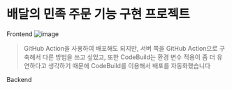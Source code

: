 # 배달의 민족 주문 기능 구현 프로젝트

Frontend
![image](https://user-images.githubusercontent.com/127010049/235811384-c0b9286b-c682-4308-8365-68f1b0bc2281.png)
 
 > GitHub Action을 사용하여 배포해도 되지만, 서버 쪽을 GitHub Action으로 구축해서 다른 방법을 쓰고 싶었고, 또한 CodeBuild는 환경 변수 적용이 좀 더 유연하다고 생각하기 때문에 CodeBuild를 이용해서 배포를 자동화했습니다

Backend

